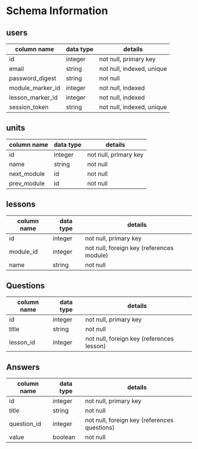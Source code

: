 # Schema Information

## users
column name      | data type | details
-----------------|-----------|-----------------------
id               | integer   | not null, primary key
email            | string    | not null, indexed, unique
password_digest  | string    | not null
module_marker_id | integer   | not null, indexed
lesson_marker_id | integer   | not null, indexed
session_token    | string    | not null, indexed, unique

## units
column name | data type | details
------------|-----------|-----------------------
id          | integer   | not null, primary key
name        | string    | not null
next_module | id        | not null
prev_module | id        | not null

## lessons
column name | data type | details
------------|-----------|-----------------------
id          | integer   | not null, primary key
module_id   | integer   | not null, foreign key (references module)
name        | string    | not null

## Questions
column name | data type | details
------------|-----------|-----------------------
id          | integer   | not null, primary key
title       | string    | not null
lesson_id   | integer   | not null, foreign key (references lesson)

## Answers
column name | data type | details
------------|-----------|-----------------------
id          | integer   | not null, primary key
title       | string    | not null
question_id | integer   | not null, foreign key (references questions)
value       | boolean   | not null
